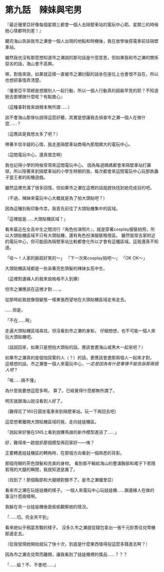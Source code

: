 # 第九話　辣妹與宅男

『最近優里亞好像每個星期三都會一個人去隔壁車站的電玩中心耶。星期三的時候她心情都特別差！』

聽完海山告訴我市之瀬會一個人出現的地點和時機後，我在放學後搭電車前往隔壁車站。

雖然我也沒有那麼想知道市之瀬說的那句話是什麼意思，但如果我和市之瀬的關係惡劣的話，海山會不高興。

嘛，對我來說，如果就這樣一直被市之瀬討厭的話坐在座位上也會很不自在，所以也想把事情弄清楚。

『優里亞平常總是想跟別人一起行動，所以一個人行動真的超級罕見的耶？不知道她去那裡做什麼呢？有點擔心』

（這種事對我來說根本無所謂......）

該不會海山那傢伙說得這麼好聽，其實是想讓我去偵查市之瀬一個人在做什麼......？

（這應該是我想太多了吧？）

帶著半信半疑的心情，我走進隔壁車站商場內那間頗大的電玩中心。

（這間電玩中心，還真懷念啊）

我也記得小學的時候常常來這間電玩中心。
因為每週媽媽都會來隔壁車站打藤球，所以陪著來到隔壁車站的小學生時期的我，每次都會來這間電玩中心玩那款蟲子當王者的街機遊戲。

雖然這裡充滿了很多回憶，但如果市之瀬在這裡的話就趕快找到她完成目的吧。

（不過，辣妹來電玩中心大概就是為了拍大頭貼吧？）

因為這種刻板印象作祟，我首先前往了大頭貼機集中的區域。

「這裡就是......大頭貼機區域？」

看來最近在女高中生之間流行『角色扮演照片』，就是穿著cosplay服裝拍照，所以大頭貼機區域不只有大頭貼機，還有角色扮演服裝租借區。
雖然我常去家附近的電玩中心，但可能因為隔壁車站比較都會化所以才會有這種區域。這我還真不知道。

「哇～！人家的臉超好笑的～」
「下一次來cosplay拍吧～」
「OK OK～」

大頭貼機區域都是一些染著亮色頭髮的辣妹女高中生。

（這裡對邊緣人的我來說格格不入到爆）

但市之瀬應該在這裡才對......。

從那時起我就像個變態一樣東張西望地在大頭貼機區域走來走去。

......但是。

「不在......啊」

走遍大頭貼機區域尋找，但沒看到市之瀬的身影。
仔細想想，也不可能一個人來玩大頭貼機吧。

（話說回來，如果只是想拍大頭貼的話，應該會邀海山或黑木一起來吧？）

如果市之瀬真的是個怕寂寞的人（？）的話，更應該會邀那兩個人一起來才對。
這樣想的話，市之瀬會一個人來電玩中心，*一定是因為有什麼事情不能告訴那兩個人吧*？

「唉......搞不懂」

為什麼我要想這麼多啊。
算了。已經覺得什麼都無所謂了。

明天就跟海山說沒看到人好了。

（難得花了160日圓坐電車來到隔壁車站。玩一下再回去吧）

這麼想著離開大頭貼機區域的我，走向娃娃機區。

「說起來好像在SNS上看到說賽馬娘的新作模型進貨了......」

好，難得來一趟就抓那個模型再回家好——咦？

正要轉進娃娃機區的轉角時，在那個方向看到一個熟悉的背影。

那個亮眼的茶色頭髮和完美的身材。
看到那不輸給海山的豐滿胸部和裙子下若隱若現的大腿的瞬間，我就知道是誰了。

（找到了！那個胸部和大腿絕對錯不了。是市之瀬優里亞）

看來市之瀬在玩娃娃機的樣子。
一個人來電玩中心玩娃娃機......跟邊緣人在做的事沒什麼兩樣啊。

我躲在另一台娃娃機後面偷偷觀察她的情況。

「......切。完全夾不到」

看來她似乎相當苦戰的樣子。
沒多久市之瀬就從錢包拿出一張千元鈔票往兌幣機那邊走去。

（從我發現她開始就玩了快十次，到底是什麼東西值得投這麼多錢進去啊？）

因為市之瀬去兌幣而離開，讓我看到了娃娃機裡的獎品......？？？

「......蛤？不、不會吧......」